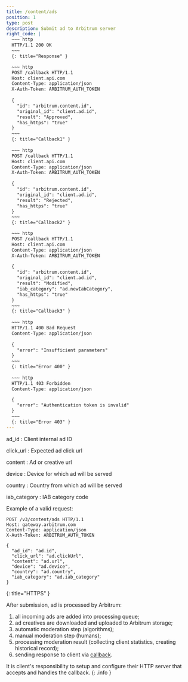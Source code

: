 ```yaml
---
title: /content/ads
position: 1
type: post
description: Submit ad to Arbitrum server
right_code: |
  ~~~ http
  HTTP/1.1 200 OK
  ~~~
  {: title="Response" }

  ~~~ http
  POST /callback HTTP/1.1
  Host: client.api.com
  Content-Type: application/json
  X-Auth-Token: ARBITRUM_AUTH_TOKEN
  
  {
    "id": "arbitrum.content.id",
    "original_id": "client.ad.id",
    "result": "Approved",
    "has_https": "true"
  }
  ~~~
  {: title="Callback1" }
  
  ~~~ http
  POST /callback HTTP/1.1
  Host: client.api.com
  Content-Type: application/json
  X-Auth-Token: ARBITRUM_AUTH_TOKEN
  
  {
    "id": "arbitrum.content.id",
    "original_id": "client.ad.id",
    "result": "Rejected",
    "has_https": "true"
  }
  ~~~
  {: title="Callback2" }

  ~~~ http
  POST /callback HTTP/1.1
  Host: client.api.com
  Content-Type: application/json
  X-Auth-Token: ARBITRUM_AUTH_TOKEN
  
  {
    "id": "arbitrum.content.id",
    "original_id": "client.ad.id",
    "result": "Modified",
    "iab_category": "ad.newIabCategory",
    "has_https": "true"
  }
  ~~~
  {: title="Callback3" }
  
  ~~~ http
  HTTP/1.1 400 Bad Request
  Content-Type: application/json
  
  {
    "error": "Insufficient parameters"
  }
  ~~~
  {: title="Error 400" }
 
  ~~~ http
  HTTP/1.1 403 Forbidden
  Content-Type: application/json

  {
    "error": "Authentication token is invalid"
  }
  ~~~
  {: title="Error 403" }
---
```


ad_id
: Client internal ad ID

click_url
: Expected ad click url

content
: Ad or creative url

device
: Device for which ad will be served

country
: Country from which ad will be served

iab_category
: IAB category code

<!-- This call will return a maximum of 100 books
{: .info } -->

Example of a valid request:
<!-- Lists all the photos you have access to. You can paginate by using the parameters listed above. -->

~~~ http
POST /v3/content/ads HTTP/1.1
Host: gateway.arbitrum.com
Content-Type: application/json
X-Auth-Token: ARBITRUM_AUTH_TOKEN

{
  "ad_id": "ad.id",
  "click_url": "ad.clickUrl",
  "content": "ad.url",
  "device": "ad.device",
  "country": "ad.country",
  "iab_category": "ad.iab_category"
}
~~~
{: title="HTTPS" }

After submission, ad is processed by Arbitrum:

1. all incoming ads are added into processing queue;
2. ad creatives are downloaded and uploaded to Arbitrum storage;
3. automatic moderation step (algorithms);
4. manual moderation step (humans);
5. processing moderation result (collecting client statistics, creating historical record);
6. sending response to client via [callback](/#/callback/ad_moderation_result).


It is client's responsibility to setup and configure their HTTP server that accepts and
handles the callback.
{: .info }
